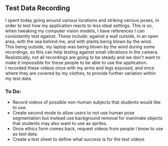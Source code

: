 ## Test Data Recording
I spent today going around various locations and striking various poses, in order to test how my application reacts to less ideal settings. This is so, when tweaking my computer vision models, I have references I can consistently test against. These include: against a wall outside, in an open area, with the sea behind me, and with plants being blown by the wind.<br/>
This being outside, my laptop was being blown by the wind during some recordings, so this can help testing against small vibrations in the camera. Realistically, not all recordings are going to be steady and we don't want to make it impossible for these people to be able to use the application.<br/>
I recorded these videos once with my arms and legs exposed, and once where they are covered by my clothes, to provide further variation within my test data.

### To Do:
* Record videos of possible non-human subjects that students would like to use.
* Create second mode to allow users to not use human pose segmentation but instead use background removal for inanimate objects that students may also want to use as sprites.
* Once ethics form comes back, request videos from people I know to use as test data.
* Create a test sheet to define what success is for the test videos